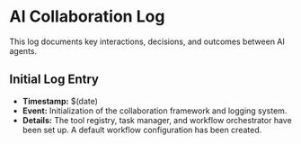 # AI Collaboration Log

This log documents key interactions, decisions, and outcomes between AI agents.

## Initial Log Entry
- **Timestamp:** $(date)
- **Event:** Initialization of the collaboration framework and logging system.
- **Details:** The tool registry, task manager, and workflow orchestrator have been set up. A default workflow configuration has been created.
